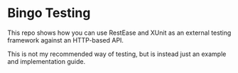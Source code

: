 # Bingo Testing

This repo shows how you can use RestEase and XUnit as an external testing framework against an HTTP-based API.

This is not my recommended way of testing, but is instead just an example and implementation guide.
